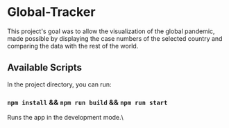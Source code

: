 # Global-Tracker

This project's goal was to allow the visualization of the global pandemic, made possible by displaying the case numbers of the selected country and comparing the data with the rest of the world.

## Available Scripts

In the project directory, you can run:

### `npm install` && `npm run build` && `npm run start`

Runs the app in the development mode.\
